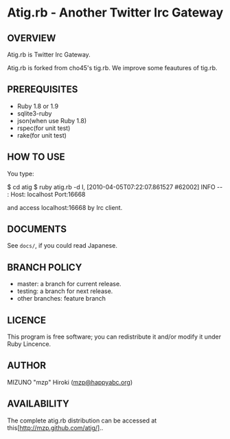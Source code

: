 Atig.rb - Another Twitter Irc Gateway
===========================================

OVERVIEW
--------
Atig.rb is Twitter Irc Gateway.

Atig.rb is forked from cho45's tig.rb. We improve some feautures of tig.rb.

PREREQUISITES
-------------

* Ruby 1.8 or 1.9
* sqlite3-ruby
* json(when use Ruby 1.8)
* rspec(for unit test)
* rake(for unit test)

HOW TO USE
----------

You type:

 $ cd atig
 $ ruby atig.rb -d
 I, [2010-04-05T07:22:07.861527 #62002]  INFO -- : Host: localhost Port:16668

and access localhost:16668 by Irc client.

DOCUMENTS
---------
See `docs/`, if you could read Japanese.

BRANCH POLICY
-------------

 * master: a branch for current release.
 * testing: a branch for next release.
 * other branches: feature branch

LICENCE
-------
This program is free software; you can redistribute it and/or
modify it under Ruby Lincence.

AUTHOR
------
MIZUNO "mzp" Hiroki (mzp@happyabc.org)

AVAILABILITY
------------
The complete atig.rb distribution can be accessed at this[http://mzp.github.com/atig/]..
